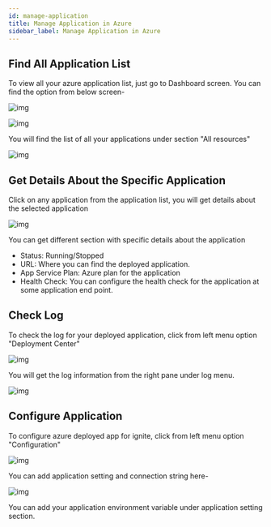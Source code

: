 ```yaml
---
id: manage-application
title: Manage Application in Azure
sidebar_label: Manage Application in Azure
---
```


## Find All Application List
 
To view all your azure application list, just go to Dashboard screen. You can find the option from below screen-

![img](/assets/docs/deploy-to-azure/azure-left-menu-option.png)

![img](/assets/docs/deploy-to-azure/azure-left-menu-option-expanded.png)

You will find the list of all your applications under section "All resources"

![img](/assets/docs/deploy-to-azure/azure-app-list.png)

## Get Details About the Specific Application

Click on any application from the application list, you will get details about the selected application

![img](/assets/docs/deploy-to-azure/app-details.png)

You can get different section with specific details about the application

- Status: Running/Stopped
- URL: Where you can find the deployed application.
- App Service Plan: Azure plan for the application
- Health Check: You can configure the health check for the application at some application end point.

## Check Log 

To check the log for your deployed application, click from left menu option "Deployment Center"

![img](/assets/docs/deploy-to-azure/left-side-menu.png)

You will get the log information from the right pane under log menu.

![img](/assets/docs/deploy-to-azure/app-log.png)

## Configure Application

To configure azure deployed app for ignite, click from left menu option "Configuration"

![img](/assets/docs/deploy-to-azure/left-side-menu-configuration.png)

You can add application setting and connection string here-

![img](/assets/docs/deploy-to-azure/add-new-configuration.png)

You can add your application environment variable under application setting section.


